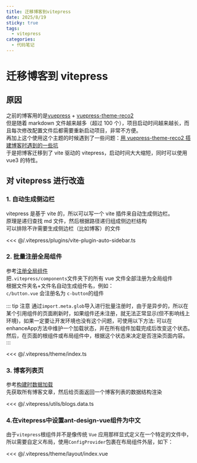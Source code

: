 ```yaml
---
title: 迁移博客到vitepress
date: 2025/8/19
sticky: true
tags:
  - vitepress
categories:
  - 代码笔记
---
```


# 迁移博客到 vitepress

## 原因

之前的博客用的是[vuepress](https://v2.vuepress.vuejs.org/zh/) + [vuepress-theme-reco2](https://theme-reco.vuejs.press/)  
但是随着 markdown 文件越来越多（超过 100 个），项目启动时间越来越长，而且每次修改配置文件后都需要重新启动项目，非常不方便。  
再加上这个使用这个主题的时候遇到了一些问题：[用 vuepress-theme-reco2 搭建博客时遇到的一些坑](/blogs/vuepress-reco)  
于是把博客迁移到了 vite 驱动的 vitepress，启动时间大大缩短，同时可以使用 vue3 的特性。

## 对 vitepress 进行改造

### 1. 自动生成侧边栏

vitepress 是基于 vite 的，所以可以写一个 vite 插件来自动生成侧边栏。  
原理是递归查找 md 文件，然后根据路径递归组成侧边栏结构  
可以排除不许需要生成侧边栏（比如博客）的文件

<<< @/.vitepress/plugins/vite-plugin-auto-sidebar.ts

### 2. 批量注册全局组件

参考[注册全局组件](https://vitepress.dev/guide/extending-default-theme#global-components)  
把`.vitepress/components`文件夹下的所有 vue 文件全部注册为全局组件  
根据文件夹名+文件名自动生成组件名，例如：  
`c/button.vue` 会注册名为 `c-button`的组件

::: tip 注意
通过`import.meta.glob`导入进行批量注册时，由于是异步的，所以在某个引用组件的页面刷新时，如果组件还未注册，就无法正常显示(但不影响线上环境)，如果一定要让开发环境也没有这个问题，可使用以下方法: 可以在enhanceApp方法中维护一个加载状态，并在所有组件加载完成后改变这个状态。然后，在页面的根组件或布局组件中，根据这个状态来决定是否渲染页面内容。
:::

<<< @/.vitepress/theme/index.ts

### 3. 博客列表页
参考[构建时数据加载](https://vitejs.cn/vitepress/guide/data-loading)  
先获取所有博客文章，然后给页面返回一个博客列表的数据结构渲染  

<<< @/.vitepress/utils/blogs.data.ts

### 4.在vitepress中设置ant-design-vue组件为中文
由于`vitepress`根组件并不是像传统 `Vue` 应用那样显式定义在一个特定的文件中，所以需要自定义布局，使用`ConfigProvider`包裹在布局组件外层，如下：

<<< @/.vitepress/theme/layout/index.vue
